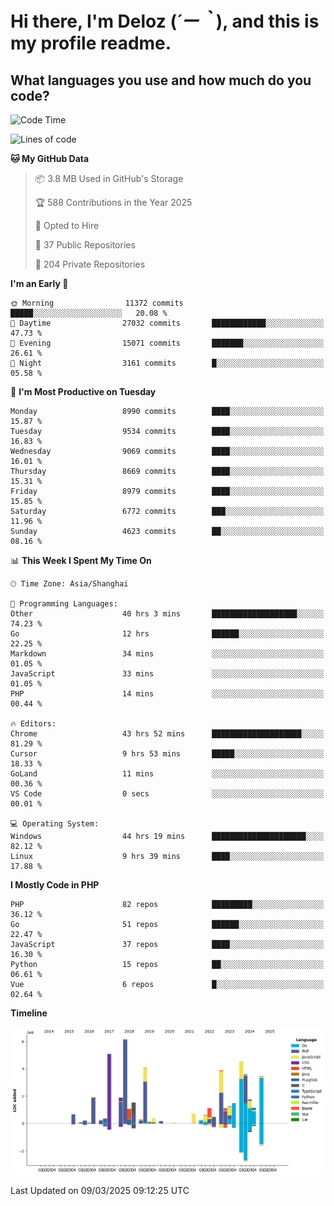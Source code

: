 # **Hi there, I'm Deloz (*´ー｀*), and this is my profile readme.**

## **What languages you use and how much do you code?**

<!--START_SECTION:waka-->
![Code Time](http://img.shields.io/badge/Code%20Time-5%2C857%20hrs%2044%20mins-blue)

![Lines of code](https://img.shields.io/badge/From%20Hello%20World%20I%27ve%20Written-49.8%20million%20lines%20of%20code-blue)

**🐱 My GitHub Data** 

> 📦 3.8 MB Used in GitHub's Storage 
 > 
> 🏆 588 Contributions in the Year 2025
 > 
> 💼 Opted to Hire
 > 
> 📜 37 Public Repositories 
 > 
> 🔑 204 Private Repositories 
 > 
**I'm an Early 🐤** 

```text
🌞 Morning                11372 commits       █████░░░░░░░░░░░░░░░░░░░░   20.08 % 
🌆 Daytime                27032 commits       ████████████░░░░░░░░░░░░░   47.73 % 
🌃 Evening                15071 commits       ███████░░░░░░░░░░░░░░░░░░   26.61 % 
🌙 Night                  3161 commits        █░░░░░░░░░░░░░░░░░░░░░░░░   05.58 % 
```
📅 **I'm Most Productive on Tuesday** 

```text
Monday                   8990 commits        ████░░░░░░░░░░░░░░░░░░░░░   15.87 % 
Tuesday                  9534 commits        ████░░░░░░░░░░░░░░░░░░░░░   16.83 % 
Wednesday                9069 commits        ████░░░░░░░░░░░░░░░░░░░░░   16.01 % 
Thursday                 8669 commits        ████░░░░░░░░░░░░░░░░░░░░░   15.31 % 
Friday                   8979 commits        ████░░░░░░░░░░░░░░░░░░░░░   15.85 % 
Saturday                 6772 commits        ███░░░░░░░░░░░░░░░░░░░░░░   11.96 % 
Sunday                   4623 commits        ██░░░░░░░░░░░░░░░░░░░░░░░   08.16 % 
```


📊 **This Week I Spent My Time On** 

```text
🕑︎ Time Zone: Asia/Shanghai

💬 Programming Languages: 
Other                    40 hrs 3 mins       ███████████████████░░░░░░   74.23 % 
Go                       12 hrs              ██████░░░░░░░░░░░░░░░░░░░   22.25 % 
Markdown                 34 mins             ░░░░░░░░░░░░░░░░░░░░░░░░░   01.05 % 
JavaScript               33 mins             ░░░░░░░░░░░░░░░░░░░░░░░░░   01.05 % 
PHP                      14 mins             ░░░░░░░░░░░░░░░░░░░░░░░░░   00.44 % 

🔥 Editors: 
Chrome                   43 hrs 52 mins      ████████████████████░░░░░   81.29 % 
Cursor                   9 hrs 53 mins       █████░░░░░░░░░░░░░░░░░░░░   18.33 % 
GoLand                   11 mins             ░░░░░░░░░░░░░░░░░░░░░░░░░   00.36 % 
VS Code                  0 secs              ░░░░░░░░░░░░░░░░░░░░░░░░░   00.01 % 

💻 Operating System: 
Windows                  44 hrs 19 mins      █████████████████████░░░░   82.12 % 
Linux                    9 hrs 39 mins       ████░░░░░░░░░░░░░░░░░░░░░   17.88 % 
```

**I Mostly Code in PHP** 

```text
PHP                      82 repos            █████████░░░░░░░░░░░░░░░░   36.12 % 
Go                       51 repos            ██████░░░░░░░░░░░░░░░░░░░   22.47 % 
JavaScript               37 repos            ████░░░░░░░░░░░░░░░░░░░░░   16.30 % 
Python                   15 repos            ██░░░░░░░░░░░░░░░░░░░░░░░   06.61 % 
Vue                      6 repos             █░░░░░░░░░░░░░░░░░░░░░░░░   02.64 % 
```



**Timeline**

![Lines of Code chart](https://raw.githubusercontent.com/deloz/deloz/main/assets/bar_graph.png)


 Last Updated on 09/03/2025 09:12:25 UTC
<!--END_SECTION:waka-->
